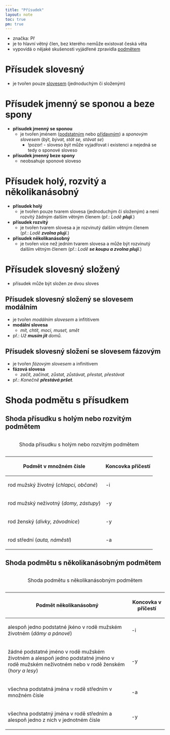 ```yaml
---
title: "Přísudek"
layout: note
toc: true
pm: true
---
```

- značka: Př
- je to hlavní větný člen, bez kterého nemůže existovat česká věta
- vypovídá o nějaké skušenosti vyjádřené zpravidla [podmětem](/notes/school/czech/czech-grammar/syntax/subject)
# Přísudek slovesný
- je tvořen pouze [slovesem](/notes/school/czech/czech-grammar/morphology/verbs) (jednoduchým či složeným)
# Přísudek jmenný se sponou a beze spony
- **přísudek jmenný se sponou** 
    - je tvořen jménem ([podstatným](/notes/school/czech/czech-grammar/morphology/nouns) nebo [přídavným](/notes/school/czech/czech-grammar/morphology/adjectives)) a _sponovým slovesem_ (_být, bývat, stát se, stávat se_)
        - !pozor! - sloveso _být_ může vyjadřovat i existenci a nejedná se tedy o sponové sloveso
- **přísudek jmenný beze spony** 
    - neobsahuje sponové sloveso
# Přísudek holý, rozvitý a několikanásobný
- **přísudek holý**
    - je tvořen pouze tvarem slovesa (jednoduchým či složeným) a není rozvitý žádným dalším větným členem (př.: _Lodě **plují**._)
- **přísudek rozvitý**
    - je tvořen tvarem slovesa a je rozvinutý dalším větným členem (př.: _Lodě **zvolna plují**._)
- **přísudek několikanásobný**
    - je tvořen více než jedním tvarem slovesa a může být rozvinutý dalším větným členem (př.: _Lodě **se koupu a zvolna plují**._)
# Přísudek slovesný složený
- přísudek může být složen ze dvou sloves
## Přísudek slovesný složený se slovesem modálním
- je tvořen _modálním slovesem_ a infititivem
- **modální slovesa**
    - _mít, chtít, moci, muset, smět_
- př.: _Už **musím jít** domů._
## Přísudek slovesný složení se slovesem fázovým
- je tvořen _fázovým slovesem_ a infinitivem
- **fázová slovesa**
    - _začít, začínat, zůstat, zůstávat, přestat, přestávat_
- př.: _Konečně **přestává pršet**._
# Shoda podmětu s přísudkem
## Shoda přísudku s holým nebo rozvitým podmětem

<table class="note-table">
    <thead>
        <tr>
            <th>

Podmět v množném čísle
            </th>
            <th>

Koncovka příčestí
            </th>
        </tr>
    </thead>
    <tbody>
        <tr>
            <td>

rod mužský životný (_chlapci, občané_)
            </td>
            <td class="bf">

-i
            </td>
        </tr>
        <tr>
            <td>

rod mužský neživotný (_domy, zástupy_)
            </td>
            <td class="bf">

-y
            </td>
        </tr>
        <tr>
            <td>

rod ženský (_dívky, závodnice_)
            </td>
            <td class="bf">

-y
            </td>
        </tr>
        <tr>
            <td>

rod střední (_auta, náměstí_)
            </td>
            <td class="bf">

-a
            </td>
        </tr>
    </tbody>
    <caption>

Shoda přísudku s holým nebo rozvitým podmětem
    </caption>
</table>

## Shoda podmětu s několikanásobným podmětem

<table class="note-table">
    <thead>
        <tr>
            <th>

Podmět několikanásobný
            </th>
            <th>

Koncovka v příčestí
            </th>
        </tr>
    </thead>
    <tbody>
        <tr>
            <td>

alespoň jedno podstatné jkéno v rodě mužském životném (_dámy a pánové_)
            </td>
            <td class="bf">

-i
            </td>
        </tr>
        <tr>
            <td>

žádné podstatné jméno v rodě mužském životném a alespoň jedno podstatné jméno v rodě mužském neživotném nebo v rodě ženském (_hory  a lesy_)
            </td>
            <td class="bf">

-y
            </td>
        </tr>
        <tr>
            <td>

všechna podstatná jména v rodě středním v množném čísle
            </td>
            <td class="bf">

-a
            </td>
        </tr>
        <tr>
            <td>

všechna podstatný jména v rodě středním  a alespoň jedno z nich v jednotném čísle
            </td>
            <td class="bf">

-y
            </td>
        </tr>
    </tbody>
    <caption>

Shoda podmětu s několikanásobným podmětem
    </caption>
</table>